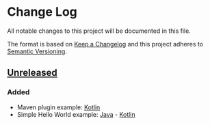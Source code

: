 # Change Log
All notable changes to this project will be documented in this file.

The format is based on [Keep a Changelog](http://keepachangelog.com/)
and this project adheres to [Semantic Versioning](http://semver.org/).

## [Unreleased]
### Added
- Maven plugin example: [Kotlin](Kotlin%20Plugins/002%20MavenPlugin)
- Simple Hello World example: [Java](Java%20Plugins/001%20Simple%20Hello%20World) - [Kotlin](Kotlin%20Plugins/001%20Simple%20Hello%20World)

[Unreleased]: https://github.com/PlateStack/PlateStack/compare/v0.0.0...HEAD
